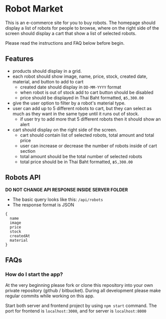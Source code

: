 # Robot Market

This is an e-commerce site for you to buy robots. The homepage should display a list of robots for people to browse,
where on the right side of the screen should display a cart that show a list of selected robots.

Please read the instructions and FAQ below before begin.

## Features

- products should display in a grid.
- each robot should show image, name, price, stock, created date, material, and button to add to cart
  - created date should display in `DD-MM-YYYY` format
  - when robot is out of stock add to cart button should be disabled
  - price should be displayed in Thai Baht formatted, `฿5,300.00`
- give the user option to filter by a robot's material type.
- user can add up to 5 different robots to cart, but they can select as much as they want in the same type until it runs out of stock.
  - if user try to add more that 5 different robots then it should show an alert
- cart should display on the right side of the screen.
  - cart should contain list of selected robots, total amount and total price
  - user can increase or decrease the number of robots inside of cart section
  - total amount should be the total number of selected robots
  - total price should be in Thai Baht formatted, `฿5,300.00`

## Robots API

**DO NOT CHANGE API RESPONSE INSIDE SERVER FOLDER**

- The basic query looks like this: `/api/robots`
- The response format is JSON

```
{
  name
  image
  price
  stock
  createdAt
  material
}
```

## FAQs

### How do I start the app?

At the very beginning please fork or clone this repository into your own private repository (github / bitbucket).
During all development please make regular commits while working on this app.

Start both server and frontend project by using `npm start` command. The port for frontend is `localhost:3000`, and for
server is `localhost:8000`
